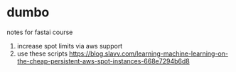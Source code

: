 # dumbo
notes for fastai course


1. increase spot limits via aws support
2. use these scripts https://blog.slavv.com/learning-machine-learning-on-the-cheap-persistent-aws-spot-instances-668e7294b6d8
